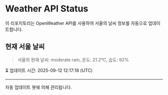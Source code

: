 
# Weather API Status

이 리포지토리는 OpenWeather API를 사용하여 서울의 날씨 정보를 자동으로 업데이트합니다.

## 현재 서울 날씨
> 서울의 현재 날씨: moderate rain, 온도: 21.2°C, 습도: 92%

⏳ 업데이트 시간: 2025-09-12 12:17:18 (UTC)

---
자동 업데이트 봇에 의해 관리됩니다.
